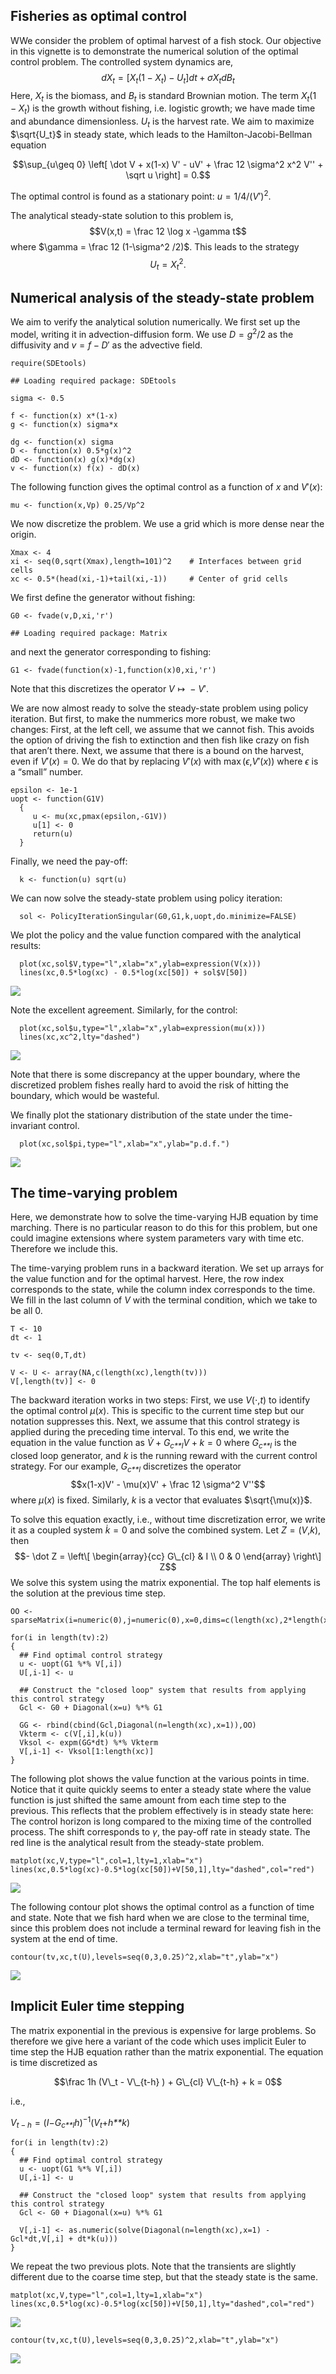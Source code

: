 ## Fisheries as optimal control

WWe consider the problem of optimal harvest of a fish stock. Our objective in this vignette is to demonstrate the numerical solution of the optimal control problem. The controlled system dynamics are, 
$$dX_t = [ X_t(1-X_t) - U_t] dt + \sigma X_t dB_t$$
Here, $X_t$ is the biomass, and $B_t$ is standard Brownian motion. The term $X_t(1-X_t)$ is the growth without fishing, i.e. logistic growth; we have made time and abundance dimensionless. $U_t$ is the harvest rate. We aim to maximize $\sqrt{U_t}$ in steady state, which leads to the Hamilton-Jacobi-Bellman equation

$$\sup_{u\geq 0} \left[ \dot V + x(1-x) V' - uV' + \frac 12 \sigma^2 x^2 V'' + \sqrt u \right] = 0.$$

The optimal control is found as a stationary point: $u= 1/4/(V')^2$.

The analytical steady-state solution to this problem is,
$$V(x,t) = \frac 12 \log x -\gamma t$$
where $\gamma = \frac 12 (1-\sigma^2 /2)$. This leads to the strategy
$$U_t = X_t^2.$$

## Numerical analysis of the steady-state problem

We aim to verify the analytical solution numerically. We first set up
the model, writing it in advection-diffusion form. We use
*D* = *g*<sup>2</sup>/2 as the diffusivity and *v* = *f* − *D*′ as the
advective field.

    require(SDEtools)

    ## Loading required package: SDEtools

    sigma <- 0.5

    f <- function(x) x*(1-x)
    g <- function(x) sigma*x

    dg <- function(x) sigma
    D <- function(x) 0.5*g(x)^2
    dD <- function(x) g(x)*dg(x)
    v <- function(x) f(x) - dD(x)

The following function gives the optimal control as a function of *x*
and *V*′(*x*):

    mu <- function(x,Vp) 0.25/Vp^2

We now discretize the problem. We use a grid which is more dense near
the origin.

    Xmax <- 4
    xi <- seq(0,sqrt(Xmax),length=101)^2    # Interfaces between grid cells
    xc <- 0.5*(head(xi,-1)+tail(xi,-1))     # Center of grid cells

We first define the generator without fishing:

    G0 <- fvade(v,D,xi,'r')

    ## Loading required package: Matrix

and next the generator corresponding to fishing:

    G1 <- fvade(function(x)-1,function(x)0,xi,'r')

Note that this discretizes the operator *V* ↦  − *V*′.

We are now almost ready to solve the steady-state problem using policy
iteration. But first, to make the nummerics more robust, we make two
changes: First, at the left cell, we assume that we cannot fish. This
avoids the option of driving the fish to extinction and then fish like
crazy on fish that aren’t there. Next, we assume that there is a bound
on the harvest, even if *V*′(*x*) = 0. We do that by replacing *V*′(*x*)
with max (*ϵ*,*V*′(*x*)) where *ϵ* is a “small” number.

    epsilon <- 1e-1
    uopt <- function(G1V) 
      {
         u <- mu(xc,pmax(epsilon,-G1V))
         u[1] <- 0
         return(u)
      }

Finally, we need the pay-off:

      k <- function(u) sqrt(u)

We can now solve the steady-state problem using policy iteration:

      sol <- PolicyIterationSingular(G0,G1,k,uopt,do.minimize=FALSE)

We plot the policy and the value function compared with the analytical
results:

      plot(xc,sol$V,type="l",xlab="x",ylab=expression(V(x)))
      lines(xc,0.5*log(xc) - 0.5*log(xc[50]) + sol$V[50])

![](README_files/figure-markdown_strict/unnamed-chunk-9-1.png)

Note the excellent agreement. Similarly, for the control:

      plot(xc,sol$u,type="l",xlab="x",ylab=expression(mu(x)))
      lines(xc,xc^2,lty="dashed")

![](README_files/figure-markdown_strict/unnamed-chunk-10-1.png)

Note that there is some discrepancy at the upper boundary, where the
discretized problem fishes really hard to avoid the risk of hitting the
boundary, which would be wasteful.

We finally plot the stationary distribution of the state under the
time-invariant control.

      plot(xc,sol$pi,type="l",xlab="x",ylab="p.d.f.")

![](README_files/figure-markdown_strict/unnamed-chunk-11-1.png)

## The time-varying problem

Here, we demonstrate how to solve the time-varying HJB equation by time
marching. There is no particular reason to do this for this problem, but
one could imagine extensions where system parameters vary with time etc.
Therefore we include this.

The time-varying problem runs in a backward iteration. We set up arrays
for the value function and for the optimal harvest. Here, the row index
corresponds to the state, while the column index corresponds to the
time. We fill in the last column of *V* with the terminal condition,
which we take to be all 0.

    T <- 10
    dt <- 1

    tv <- seq(0,T,dt)

    V <- U <- array(NA,c(length(xc),length(tv)))
    V[,length(tv)] <- 0

The backward iteration works in two steps: First, we use *V*(⋅,*t*) to
identify the optimal control *μ*(*x*). This is specific to the current
time step but our notation suppresses this. Next, we assume that this
control strategy is applied during the preceding time interval. To this
end, we write the equation in the value function as
*V̇* + *G*<sub>*c**l*</sub>*V* + *k* = 0
where *G*<sub>*c**l*</sub> is the closed loop generator, and *k* is the
running reward with the current control strategy. For our example,
*G*<sub>*c**l*</sub> discretizes the operator
$$x(1-x)V' - \mu(x)V' + \frac 12 \sigma^2 V''$$
where *μ*(*x*) is fixed. Similarly, *k* is a vector that evaluates
$\sqrt{\mu(x)}$.

To solve this equation exactly, i.e., without time discretization error,
we write it as a coupled system *k̇* = 0 and solve the combined system.
Let *Z* = (*V*,*k*), then
$$- \dot Z = \left\[ \begin{array}{cc} G\_{cl} & I \\ 0 & 0 \end{array} \right\] Z$$
We solve this system using the matrix exponential. The top half elements
is the solution at the previous time step.

    OO <- sparseMatrix(i=numeric(0),j=numeric(0),x=0,dims=c(length(xc),2*length(xc)))

    for(i in length(tv):2)
    {
      ## Find optimal control strategy
      u <- uopt(G1 %*% V[,i])
      U[,i-1] <- u
      
      ## Construct the "closed loop" system that results from applying this control strategy
      Gcl <- G0 + Diagonal(x=u) %*% G1
      
      GG <- rbind(cbind(Gcl,Diagonal(n=length(xc),x=1)),OO)
      Vkterm <- c(V[,i],k(u))
      Vksol <- expm(GG*dt) %*% Vkterm
      V[,i-1] <- Vksol[1:length(xc)]
    }

The following plot shows the value function at the various points in
time. Notice that it quite quickly seems to enter a steady state where
the value function is just shifted the same amount from each time step
to the previous. This reflects that the problem effectively is in steady
state here: The control horizon is long compared to the mixing time of
the controlled process. The shift corresponds to *γ*, the pay-off rate
in steady state. The red line is the analytical result from the
steady-state problem.

    matplot(xc,V,type="l",col=1,lty=1,xlab="x")
    lines(xc,0.5*log(xc)-0.5*log(xc[50])+V[50,1],lty="dashed",col="red")

![](README_files/figure-markdown_strict/unnamed-chunk-14-1.png)

The following contour plot shows the optimal control as a function of
time and state. Note that we fish hard when we are close to the terminal
time, since this problem does not include a terminal reward for leaving
fish in the system at the end of time.

    contour(tv,xc,t(U),levels=seq(0,3,0.25)^2,xlab="t",ylab="x")

![](README_files/figure-markdown_strict/unnamed-chunk-15-1.png)

## Implicit Euler time stepping

The matrix exponential in the previous is expensive for large problems.
So therefore we give here a variant of the code which uses implicit
Euler to time step the HJB equation rather than the matrix exponential.
The equation is time discretized as

$$\frac 1h (V\_t - V\_{t-h} ) + G\_{cl} V\_{t-h} + k = 0$$

i.e.,

*V*<sub>*t* − *h*</sub> = (*I*−*G*<sub>*c**l*</sub>*h*)<sup>−1</sup>(*V*<sub>*t*</sub>+*h**k*)

    for(i in length(tv):2)
    {
      ## Find optimal control strategy
      u <- uopt(G1 %*% V[,i])
      U[,i-1] <- u
      
      ## Construct the "closed loop" system that results from applying this control strategy
      Gcl <- G0 + Diagonal(x=u) %*% G1
      
      V[,i-1] <- as.numeric(solve(Diagonal(n=length(xc),x=1) - Gcl*dt,V[,i] + dt*k(u)))
    }

We repeat the two previous plots. Note that the transients are slightly
different due to the coarse time step, but that the steady state is the
same.

    matplot(xc,V,type="l",col=1,lty=1,xlab="x")
    lines(xc,0.5*log(xc)-0.5*log(xc[50])+V[50,1],lty="dashed",col="red")

![](README_files/figure-markdown_strict/unnamed-chunk-17-1.png)

    contour(tv,xc,t(U),levels=seq(0,3,0.25)^2,xlab="t",ylab="x")

![](README_files/figure-markdown_strict/unnamed-chunk-18-1.png)

